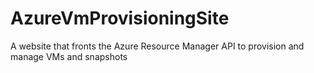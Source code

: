 # AzureVmProvisioningSite
A website that fronts the Azure Resource Manager API to provision and manage VMs and snapshots
